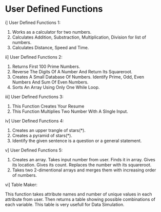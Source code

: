 # User Defined Functions
i] User Defined Functions 1:

1. Works as a calculator for two numbers.
2. Calculates Addition, Substraction, Multiplication, Division for list of numbers.
3. Calculates Distance, Speed and Time.

ii] User Defined Functions 2:

1. Returns First 100 Prime Numbers.
2. Reverse The Digits Of A Number And Return Its Squareroot.
3. Creates A Small Database Of Numbers. Identify Prime, Odd, Even Numbers And Sum Of Even Numbers.
4. Sorts An Array Using Only One While Loop.

iii] User Defined Functions 3:

1. This Function Creates Your Resume
2. This Function Multiplies Two Number With A SIngle Input.

iv] User Defined Functions 4:

1. Creates an upper trangle of stars(*).
2. Creates a pyramid of stars(*).
3. Identify the given sentence is a question or a general statement.

v] User Defined Functions 5:

1. Creates an array. Takes input number from user. Finds it in array. Gives its location. Gives its count. Replaces the number with its squareroot. 
2. Takes two 2-dimentional arrays and merges them with increasing order of numbers.

vi] Table Maker:

This function takes attribute names and number of unique values in each attribute from user. Then returns a table showing possible combinations of each variable. This table is very usefull for Data Simulation.

